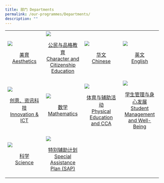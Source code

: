 ```yaml
---
title: 部门 Departments
permalink: /our-programmes/Departments/
description: ""
---
```

<table>
	<tr>
		<td width="25%">
			<a href="/Prog-icon/school-management-committee">
				<img src="/images/FTTPS%20Family/ExcoIcon.jpg"/>
				<p align="center">美育 <br> Aesthetics</p>
			</a>
		</td>
		<td width="25%">
			<a href="/Prog-iconour-staff">
				<img src="/images/TEACHERS.jpg"/>
				<p align="center">公民与品格教育<br> Character and Citizenship Education</p>
			</a>
		</td>
		<td width="25%">
			<a href="/Prog-icon/school-advisory-committee">
				<img src="/images/SAC.jpg"/>
				<p align="center">华文 <br>Chinese</p>
			</a>
		</td>
		<td width="25%">
			<a href="/Prog-icon/parent-support-group">
				<img src="/images/PSG%20(1).jpg"/>
				<p align="center">英文 <br> English</p>
			</a>
		</td>
	</tr>
	<tr>
		<td width="25%">
			<a href="/Prog-icon/school-management-committee">
				<img src="/images/FTTPS%20Family/ExcoIcon.jpg"/>
				<p align="center">创意、资讯科技<br>Innovation & ICT</p>
			</a>
		</td>
		<td width="25%">
			<a href="/Prog-icon/our-staff">
				<img src="/images/TEACHERS.jpg"/>
				<p align="center">数学 <br> Mathematics</p>
			</a>
		</td>
		<td width="25%">
			<a href="/Prog-icon/school-advisory-committee">
				<img src="/images/SAC.jpg"/>
				<p align="center">体育与辅助活动 <br> Physical Education <br> and CCA</p>
			</a>
		</td>
		<td width="25%">
			<a href="/Prog-icon/parent-support-group">
				<img src="/images/PSG%20(1).jpg"/>
				<p align="center">学生管理与身心发展 <br> Student Management <br> and Well-Being</p>
			</a>
		</td>
	</tr>
	<tr>
		<td width="25%">
			<a href="/Prog-icon/school-management-committee">
				<img src="/images/FTTPS%20Family/ExcoIcon.jpg"/>
				<p align="center">科学 <br> Science</p>
			</a>
		</td>
		<td width="25%">
			<a href="/Prog-icon/our-staff">
				<img src="/images/TEACHERS.jpg"/>
				<p align="center">特别辅助计划 <br> Special Assistance Plan (SAP)</p>
			</a>
		</td>
</table>